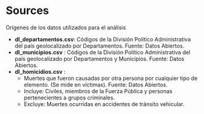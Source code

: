 # Sources
Orígenes de los datos utilizados para el análisis

- **dl_departamentos.csv**: Códigos de la División Político Administrativa del país geolocalizado por Departamentos. Fuente: Datos Abiertos.
- **dl_municipios.csv** : Códigos de la División Político Administrativa del país geolocalizado por Departamentos y Municipios. Fuente: Datos Abiertos.
- **dl_homicidios.csv** :
  - Muertes que fueron causadas por otra persona por cualquier tipo de elemento. (Se mide en víctimas). Fuente: Datos Abiertos.
  - Incluye: Civiles, miembros de la Fuerza Pública y personas pertenecientes a grupos criminales.
  - Excluye: Muertes ocurridas en accidentes de tránsito vehicular.
